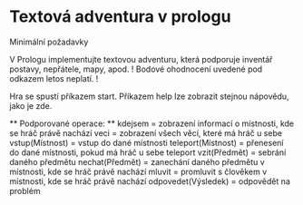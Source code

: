 # Textová adventura v prologu
Minimální požadavky

V Prologu implementujte textovou adventuru, která podporuje inventář postavy, nepřátele, mapy, apod. ! Bodové ohodnocení uvedené pod odkazem letos neplatí. !

Hra se spustí příkazem start. Příkazem help lze zobrazit stejnou nápovědu, jako je zde.

** Podporované operace: **
	kdejsem             = zobrazení informací o místnosti, kde se hráč právě nachází
	veci                = zobrazení všech věcí, které má hráč u sebe
	vstup(Místnost)     = vstup do dané místnosti
	teleport(Místnost)  = přenesení do dané místnosti, pokud má hráč u sebe teleport
	vzit(Předmět)       = sebrání daného předmětu
	nechat(Předmět)     = zanechání daného předmětu v místnosti, kde se hráč právě nachází
	mluvit              = promluvit s člověkem v místnosti, kde se hráč právě nachází
	odpovedet(Výsledek) = odpovědět na problém

